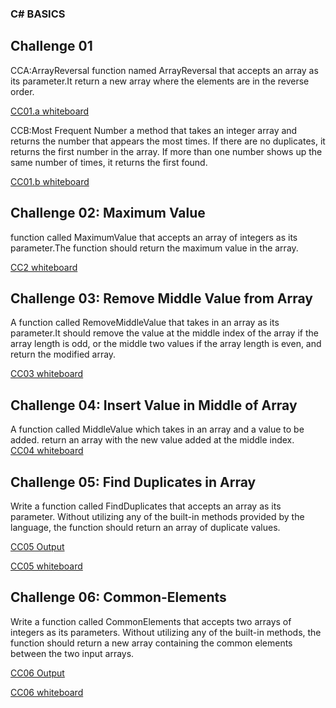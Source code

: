 ### C# BASICS

## Challenge 01
 CCA:ArrayReversal
function named ArrayReversal that accepts an array as its parameter.It return a new array where the elements are in the reverse order.  

[CC01.a whiteboard](https://github.com/ReemLSHHSM/challenges-and-data-structures/blob/whiteboard-challenges/C%23BASICS/ArrayReversal/CCA.PNG?raw=true "Visit CC01.a")

CCB:Most Frequent Number
a method that takes an integer array and returns the number that appears the most times. If there are no duplicates, it returns the first number in the array. If more than one number shows up the same number of times, it returns the first found.  


[CC01.b whiteboard](https://github.com/ReemLSHHSM/challenges-and-data-structures/blob/whiteboard-challenges/C%23BASICS/FrequentNumber/CCB.PNG?raw=true "Visit CC01.b")

## Challenge 02: Maximum Value
function called MaximumValue that accepts an array of integers as its parameter.The function should return the maximum value in the array.  

[CC2 whiteboard](https://github.com/ReemLSHHSM/challenges-and-data-structures/blob/master/C%23BASICS/Maximum/CC2.PNG?raw=true "Visit CC02")

  

## Challenge 03: Remove Middle Value from Array  
A function called RemoveMiddleValue that takes in an array as its parameter.It should remove the value at the middle index of the array if the array length is odd, or the middle two values if the array length is even, and return the modified array.  

[CC03 whiteboard](https://github.com/ReemLSHHSM/challenges-and-data-structures/blob/master/C%23BASICS/Remove%20Middle%20Value%20from%20Array/cc3.PNG?raw=true "Visit CC03") 

## Challenge 04: Insert Value in Middle of Array 
A function called MiddleValue which takes in an array and a value to be added. return an array with the new value added at the middle index.  
[CC04 whiteboard](https://github.com/ReemLSHHSM/challenges-and-data-structures/blob/master/C%23BASICS/Insert%20Value%20in%20Middle%20of%20Array/cc4.PNG?raw=true "Visit CC04")   

## Challenge 05: Find Duplicates in Array 
Write a function called FindDuplicates that accepts an array as its parameter. Without utilizing any of the built-in methods provided by the language, the function should return an array of duplicate values.     

[CC05 Output](https://github.com/ReemLSHHSM/challenges-and-data-structures/blob/master/C%23BASICS/Challenges/Find-Duplicates/Capture5.PNG?raw=true "Visit CC05")  

[CC05 whiteboard](https://github.com/ReemLSHHSM/challenges-and-data-structures/blob/master/C%23BASICS/Challenges/Find-Duplicates/cc5.PNG?raw=true "Visit CC05")   


## Challenge 06: Common-Elements 
Write a function called CommonElements that accepts two arrays of integers as its parameters. Without utilizing any of the built-in methods, the function should return a new array containing the common elements between the two input arrays.

[CC06 Output](https://github.com/ReemLSHHSM/challenges-and-data-structures/blob/master/C%23BASICS/Common-Elements/cc6.PNG?raw=true "Visit CC06")  

[CC06 whiteboard](https://github.com/ReemLSHHSM/challenges-and-data-structures/blob/master/C%23BASICS/Common-Elements/cc06.PNG?raw=true "Visit CC06")


